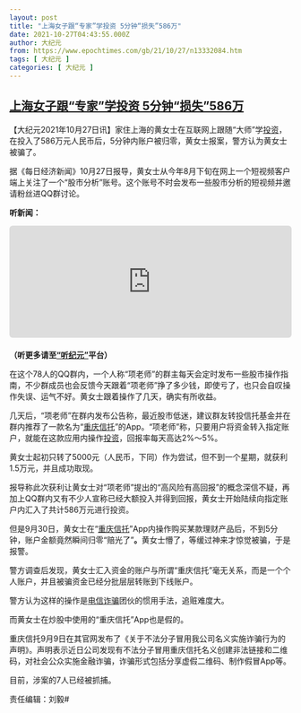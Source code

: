 ```yaml
---
layout: post
title: "上海女子跟“专家”学投资 5分钟“损失”586万"
date: 2021-10-27T04:43:55.000Z
author: 大纪元
from: https://www.epochtimes.com/gb/21/10/27/n13332084.htm
tags: [ 大纪元 ]
categories: [ 大纪元 ]
---
```

<!--1635309835000-->
[上海女子跟“专家”学投资 5分钟“损失”586万](https://www.epochtimes.com/gb/21/10/27/n13332084.htm)
------

<div>
<p>【大纪元2021年10月27日讯】家住上海的黄女士在互联网上跟随“大师”学<a href="https://www.epochtimes.com/gb/tag/%E6%8A%95%E8%B5%84.html">投资</a>，在投入了586万元人民币后，5分钟内账户被归零，黄女士报案，警方认为黄女士被骗了。</p><p>据《每日经济新闻》10月27日报导，黄女士从今年8月下旬在网上一个短视频客户端上关注了一个“股市分析”账号。这个账号不时会发布一些股市分析的短视频并邀请粉丝进QQ群讨论。</p><p><strong>听新闻：</strong></p><div style="width: 100%; height: 200px; margin-bottom: 20px; border-radius: 6px; overflow: hidden;"><iframe style="width: 100%; height: 200px;" src="https://player.captivate.fm/episode/fb3b5e23-9c15-4b35-8863-dfd9438074b1" width="300" height="150" frameborder="no" scrolling="no" seamless=""></iframe></div><p><strong>（听更多请至<a href="https://www.epochtimes.com/gb/podcast.htm">“听纪元”</a>平台）</strong></p><p>在这个78人的QQ群内，一个人称“项老师”的群主每天会定时发布一些股市操作指南，不少群成员也会反馈今天跟着“项老师”挣了多少钱，即使亏了，也只会自叹操作失误、运气不好。黄女士跟着操作了几天，确实有所收益。</p><p>几天后，“项老师”在群内发布公告称，最近股市低迷，建议群友转投信托基金并在群内推荐了一款名为“<a href="https://www.epochtimes.com/gb/tag/%E9%87%8D%E5%BA%86%E4%BF%A1%E6%89%98.html">重庆信托</a>”的App。“项老师”称，只要用户将资金转入指定账户，就能在这款应用内操作<a href="https://www.epochtimes.com/gb/tag/%E6%8A%95%E8%B5%84.html">投资</a>，回报率每天高达2%～5%。</p><p>黄女士起初只转了5000元（人民币，下同）作为尝试，但不到一个星期，就获利1.5万元，并且成功取现。</p><p>报导称此次获利让黄女士对“项老师”提出的“高风险有高回报”的概念深信不疑，再加上QQ群内又有不少人宣称已经大额投入并得到回报，黄女士开始陆续向指定账户内汇入了共计586万元进行投资。</p><p>但是9月30日，黄女士在“<a href="https://www.epochtimes.com/gb/tag/%E9%87%8D%E5%BA%86%E4%BF%A1%E6%89%98.html">重庆信托</a>”App内操作购买某款理财产品后，不到5分钟，账户金额竟然瞬间归零“赔光了”<strong>。</strong>黄女士懵了，等缓过神来才惊觉被骗，于是报警。</p><p>警方调查后发现，黄女士汇入资金的账户与所谓“重庆信托”毫无关系，而是一个个人账户，并且被骗资金已经分批层层转账到下线账户。</p><p>警方认为这样的操作是<a href="https://www.epochtimes.com/gb/tag/%E7%94%B5%E4%BF%A1%E8%AF%88%E9%AA%97.html">电信诈骗</a>团伙的惯用手法，追赃难度大。</p><p>而黄女士在炒股中使用的“重庆信托”App也是假的。</p><p>重庆信托9月9日在其官网发布了《关于不法分子冒用我公司名义实施诈骗行为的声明》。声明表示近日公司发现有不法分子冒用重庆信托名义创建非法链接和二维码，对社会公众实施金融诈骗，诈骗形式包括分享虚假二维码、制作假冒App等。</p><p>目前，涉案的7人已经被抓捕。</p><p>责任编辑：刘毅#</p>
</div>
